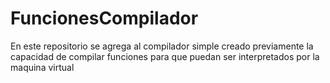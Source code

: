 # FuncionesCompilador
En este repositorio se agrega al compilador simple creado previamente la capacidad de compilar funciones para que puedan ser interpretados por la maquina virtual
